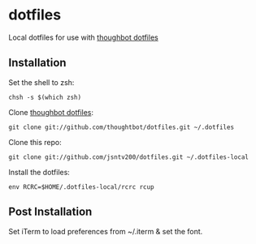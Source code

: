 dotfiles
========

Local dotfiles for use with
[thoughbot dotfiles](https://github.com/thoughtbot/dotfiles)


Installation
------------

Set the shell to zsh:

    chsh -s $(which zsh)

Clone [thoughbot dotfiles](https://github.com/thoughtbot/dotfiles):

    git clone git://github.com/thoughtbot/dotfiles.git ~/.dotfiles

Clone this repo:

    git clone git://github.com/jsntv200/dotfiles.git ~/.dotfiles-local

Install the dotfiles:

    env RCRC=$HOME/.dotfiles-local/rcrc rcup


Post Installation
-----------------

Set iTerm to load preferences from ~/.iterm & set the font.

